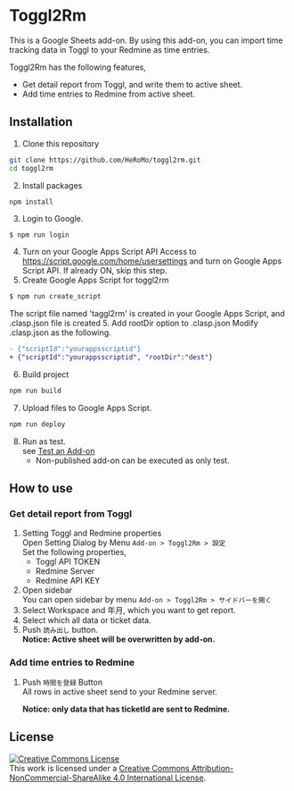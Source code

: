 # Toggl2Rm

This is a Google Sheets add-on.
By using this add-on, you can import time tracking data in Toggl to your Redmine as time entries.

Toggl2Rm has the following features,

- Get detail report from Toggl, and write them to active sheet.
- Add time entries to Redmine from active sheet.

## Installation

1. Clone this repository
  ```bash
  git clone https://github.com/HeRoMo/toggl2rm.git
  cd toggl2rm
  ```
2. Install packages
  ```
  npm install
  ```
3. Login to Google.
  ```bash
  $ npm run login
  ```
4. Turn on your Google Apps Script API
   Access to https://script.google.com/home/usersettings and turn on Google Apps Script API.
   If already ON, skip this step.
4. Create Google Apps Script for toggl2rm
  ```bash
  $ npm run create_script
  ```
  The script file named 'taggl2rm' is created in your Google Apps Script,
  and .clasp.json file is created
5. Add rootDir option to .clasp.json
  Modify .clasp.json as the following.
  ```diff
  - {"scriptId":"yourappsscriptid"}
  + {"scriptId":"yourappsscriptid", "rootDir":"dest"}
  ```
6. Build project
  ```bash
  npm run build
  ```
7. Upload files to Google Apps Script.
  ```bash
  npm run deploy
  ```
8. Run as test.<br>
    see [Test an Add\-on](https://developers.google.com/apps-script/add-ons/test)
    * Non-published add-on can be executed as only test.

## How to use

### Get detail report from Toggl

1. Setting Toggl and Redmine properties<br>
   Open Setting Dialog by Menu `Add-on > Toggl2Rm > 設定`<br>
   Set the following properties,
   * Toggl API TOKEN
   * Redmine Server
   * Redmine API KEY
2. Open sidebar<br>
   You can open sidebar by menu `Add-on > Toggl2Rm > サイドバーを開く`
3. Select Workspace and 年月, which you want to get report.
4. Select which all data or ticket data.
5. Push `読み出し` button.<br>
   **Notice: Active sheet will be overwritten by add-on.**

### Add time entries to Redmine

1. Push `時間を登録` Button<br>
   All rows in active sheet  send to your Redmine server.

   **Notice: only data that has ticketId are sent to Redmine.**

## License
<a rel="license" href="http://creativecommons.org/licenses/by-nc-sa/4.0/"><img alt="Creative Commons License" style="border-width:0" src="https://i.creativecommons.org/l/by-nc-sa/4.0/88x31.png" /></a><br />This work is licensed under a <a rel="license" href="http://creativecommons.org/licenses/by-nc-sa/4.0/">Creative Commons Attribution-NonCommercial-ShareAlike 4.0 International License</a>.
